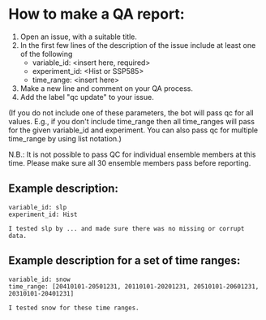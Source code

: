 # How to make a QA report:

1. Open an issue, with a suitable title.
2. In the first few lines of the description of the issue include at least one of the following
   - variable_id: \<insert here, required\>
   - experiment_id: \<Hist or SSP585\>
   - time_range: \<insert here\>
3. Make a new line and comment on your QA process.
4. Add the label "qc update" to your issue.

(If you do not include one of these parameters, the bot will pass qc for all values. E.g., if you don't include time_range then all time_ranges will pass for the given variable_id and experiment. You can also pass qc for multiple time_range by using list notation.)

N.B.: It is not possible to pass QC for individual ensemble members at this time. Please make sure all 30 ensemble members pass before reporting.

## Example description:

```
variable_id: slp
experiment_id: Hist

I tested slp by ... and made sure there was no missing or corrupt data.
```

## Example description for a set of time ranges:

```
variable_id: snow
time_range: [20410101-20501231, 20110101-20201231, 20510101-20601231, 20310101-20401231]

I tested snow for these time ranges.
```
